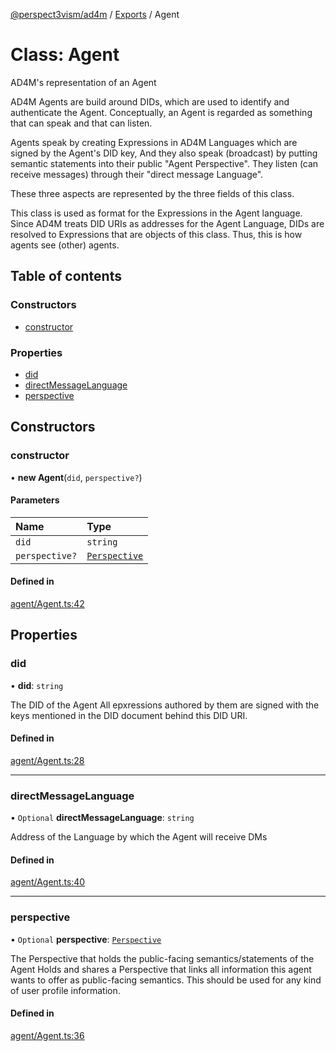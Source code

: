 [@perspect3vism/ad4m](../README.md) / [Exports](../modules.md) / Agent

# Class: Agent

AD4M's representation of an Agent

AD4M Agents are build around DIDs, which are used to identify and authenticate the Agent.
Conceptually, an Agent is regarded as something that can speak and that can listen.

Agents speak by creating Expressions in AD4M Languages which are signed by the Agent's DID key,
And they also speak (broadcast) by putting semantic statements into their public "Agent Perspective".
They listen (can receive messages) through their "direct message Language".

These three aspects are represented by the three fields of this class.

This class is used as format for the Expressions in the Agent language.
Since AD4M treats DID URIs as addresses for the Agent Language,
DIDs are resolved to Expressions that are objects of this class.
Thus, this is how agents see (other) agents.

## Table of contents

### Constructors

- [constructor](Agent.md#constructor)

### Properties

- [did](Agent.md#did)
- [directMessageLanguage](Agent.md#directmessagelanguage)
- [perspective](Agent.md#perspective)

## Constructors

### constructor

• **new Agent**(`did`, `perspective?`)

#### Parameters

| Name | Type |
| :------ | :------ |
| `did` | `string` |
| `perspective?` | [`Perspective`](Perspective.md) |

#### Defined in

[agent/Agent.ts:42](https://github.com/perspect3vism/ad4m/blob/0f993b76/core/src/agent/Agent.ts#L42)

## Properties

### did

• **did**: `string`

The DID of the Agent
All epxressions authored by them are signed with the keys mentioned
in the DID document behind this DID URI.

#### Defined in

[agent/Agent.ts:28](https://github.com/perspect3vism/ad4m/blob/0f993b76/core/src/agent/Agent.ts#L28)

___

### directMessageLanguage

• `Optional` **directMessageLanguage**: `string`

Address of the Language by which the Agent will receive DMs

#### Defined in

[agent/Agent.ts:40](https://github.com/perspect3vism/ad4m/blob/0f993b76/core/src/agent/Agent.ts#L40)

___

### perspective

• `Optional` **perspective**: [`Perspective`](Perspective.md)

The Perspective that holds the public-facing semantics/statements of the Agent
Holds and shares a Perspective that links all information
this agent wants to offer as public-facing semantics.
This should be used for any kind of user profile information.

#### Defined in

[agent/Agent.ts:36](https://github.com/perspect3vism/ad4m/blob/0f993b76/core/src/agent/Agent.ts#L36)
